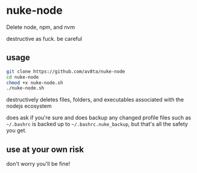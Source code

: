 # nuke-node

Delete node, npm, and nvm

destructive as fuck. be careful

## usage

```bash
git clone https://github.com/av8ta/nuke-node
cd nuke-node
chmod +x nuke-node.sh
./nuke-node.sh
```

destructively deletes files, folders, and executables associated with the nodejs ecosystem

does ask if you're sure and does backup any changed profile files such as `~/.bashrc` is backed up to `~/.bashrc.nuke_backup`, but that's all the safety you get.

## use at your own risk

don't worry you'll be fine!
